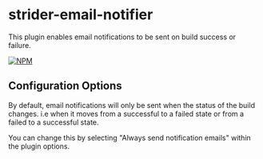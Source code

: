 # strider-email-notifier

This plugin enables email notifications to be sent on build success or failure.

[![NPM](https://nodei.co/npm/strider-email-notifier.png?downloads=true&stars=true)](https://nodei.co/npm/strider-email-notifier/)

## Configuration Options

By default, email notifications will only be sent when the status of the build changes. i.e when it moves from a successful to a failed state or from a failed to a successful state.

You can change this by selecting "Always send notification emails" within the plugin options.
